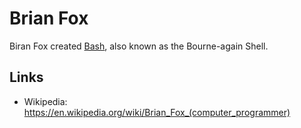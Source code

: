 # Brian Fox

Biran Fox created [Bash](34.md), also known as the Bourne-again Shell.

## Links

- Wikipedia: https://en.wikipedia.org/wiki/Brian_Fox_(computer_programmer)
